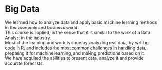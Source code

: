 # Big Data 

We learned how to analyze data and apply basic machine learning methods in the economic and business world.<br>
This course is applied, in the sense that it is similar to the work of a Data Analyst in the industry.<br>
Most of the learning and work is done by analyzing real data, by writing code in R, and includes the most common challenges in handling data, preparing it for machine learning, and making predictions based on it.<br>
We have acquired the abilities to present data, analyze it and provide accurate forecasts.
